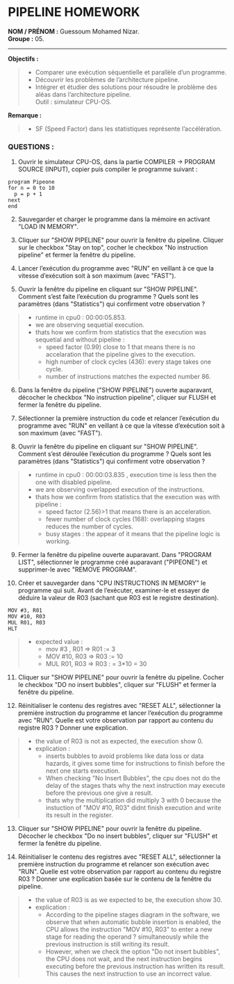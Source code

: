 # PIPELINE HOMEWORK 

**NOM / PRÉNOM :** Guessoum Mohamed Nizar.  
**Groupe :** 05.

----

**Objectifs :**
> - Comparer une exécution séquentielle et parallèle d’un programme.  
> - Découvrir les problèmes de l’architecture pipeline.  
> - Intégrer et étudier des solutions pour résoudre le problème des aléas dans l’architecture pipeline.  
> Outil : simulateur CPU-OS.

**Remarque :**  
> - SF (Speed Factor) dans les statistiques représente l’accélération.

### QUESTIONS :
1. Ouvrir le simulateur CPU-OS, dans la partie COMPILER → PROGRAM SOURCE (INPUT), copier puis compiler le programme suivant :
```
program Pipeone  
for n = 0 to 10  
  p = p + 1  
next  
end
```
2. Sauvegarder et charger le programme dans la mémoire en activant "LOAD IN MEMORY".

3. Cliquer sur "SHOW PIPELINE" pour ouvrir la fenêtre du pipeline. Cliquer sur le checkbox "Stay on top", cocher le checkbox "No instruction pipeline" et fermer la fenêtre du pipeline.

4. Lancer l’exécution du programme avec "RUN" en veillant à ce que la vitesse d’exécution soit à son maximum (avec "FAST").

5. Ouvrir la fenêtre du pipeline en cliquant sur "SHOW PIPELINE". Comment s’est faite l’exécution du programme ? Quels sont les paramètres (dans "Statistics") qui confirment votre observation ?

> - runtime in cpu0 : 00:00:05.853. 
> - we are observing sequetial execution.
> - thats how we confirm from statistics that the execution was sequetial and without pipeline :
>     - speed factor (0.99) close to 1 that means there is no accelaration that the pipeline gives to the execution.
>     - high number of clock cycles (436): every stage takes one cycle.
>     - number of instructions matches the expected number 86.

6. Dans la fenêtre du pipeline ("SHOW PIPELINE") ouverte auparavant, décocher le checkbox "No instruction pipeline", cliquer sur FLUSH et fermer la fenêtre du pipeline.

7. Sélectionner la première instruction du code et relancer l’exécution du programme avec "RUN" en veillant à ce que la vitesse d’exécution soit à son maximum (avec "FAST").

8. Ouvrir la fenêtre du pipeline en cliquant sur "SHOW PIPELINE". Comment s’est déroulée l’exécution du programme ? Quels sont les paramètres (dans "Statistics") qui confirment votre observation ?

> - runtime in cpu0 : 00:00:03.835 , execution time is less then the one with disabled pipeline.
> - we are observing overlapped execution of the instructions.
> - thats how we confirm from statistics that the execution was with pipeline : 
>    - speed factor (2.56)>1 that means there is an acceleration.
>    - fewer number of clock cycles (168): overlapping stages reduces the number of cycles.
>    - busy stages : the appear of it means that the pipeline logic is working.
9. Fermer la fenêtre du pipeline ouverte auparavant. Dans "PROGRAM LIST", sélectionner le programme créé auparavant ("PIPEONE") et supprimer-le avec "REMOVE PROGRAM".

10. Créer et sauvegarder dans "CPU INSTRUCTIONS IN MEMORY" le programme qui suit. Avant de l’exécuter, examiner-le et essayer de déduire la valeur de R03 (sachant que R03 est le registre destination).
```
MOV #3, R01  
MOV #10, R03  
MUL R01, R03  
HLT  
```
> - expected value :
>    - mov #3 , R01  =>  R01 := 3
>    - MOV #10, R03  =>  R03 := 10
>    - MUL R01, R03  =>  R03 : = 3*10 = 30
11. Cliquer sur "SHOW PIPELINE" pour ouvrir la fenêtre du pipeline. Cocher le checkbox "DO no insert bubbles", cliquer sur "FLUSH" et fermer la fenêtre du pipeline.

12. Réinitialiser le contenu des registres avec "RESET ALL", sélectionner la première instruction du programme et lancer l’exécution du programme avec "RUN". Quelle est votre observation par rapport au contenu du registre R03 ? Donner une explication.

> - the value of R03 is not as expected, the execution show 0.
> - explication :
>    - inserts bubbles to avoid problems like data loss or data hazards, it gives some time for instructions to finish before the next one starts execution.
>    - When checking "No Insert Bubbles", the cpu does not do the delay of the stages thats why the next instruction may execute before the previous one give a result.
>    - thats why the multiplication did multiply 3 with 0 because the instuction of "MOV #10, R03" didnt finish execution and write its result in the register.

13. Cliquer sur "SHOW PIPELINE" pour ouvrir la fenêtre du pipeline. Décocher le checkbox "Do no insert bubbles", cliquer sur "FLUSH" et fermer la fenêtre du pipeline.

14. Réinitialiser le contenu des registres avec "RESET ALL", sélectionner la première instruction du programme et relancer son exécution avec "RUN". Quelle est votre observation par rapport au contenu du registre R03 ? Donner une explication basée sur le contenu de la fenêtre du pipeline.

> - the value of R03 is as we expected to be, the execution show 30.
> - explication :
>    - According to the pipeline stages diagram in the software, we observe that when automatic bubble insertion is enabled, the CPU allows the instruction "MOV #10, R03" to enter a new stage for reading the operand ? 
>     simultaneously while the previous instruction is still writing its result.
>    - However, when we check the option "Do not insert bubbles", the CPU does not wait, and the next instruction begins executing before the previous instruction has written its result. This causes the next 
>      instruction to use an incorrect value.
